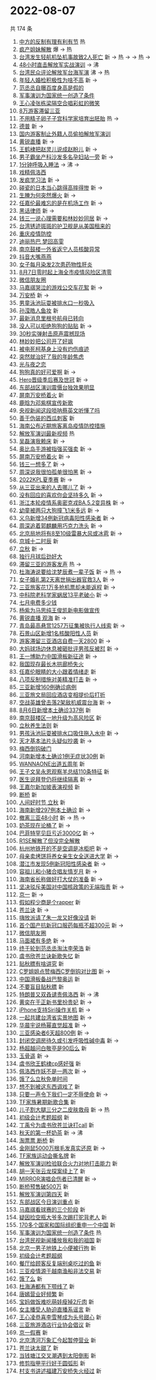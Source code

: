 # 2022-08-07

共 174 条

<!-- BEGIN -->
<!-- 最后更新时间 Sun Aug 07 2022 14:19:27 GMT+0800 (China Standard Time) -->

1. [中方的反制有理有利有节](https://s.weibo.com//weibo?q=%23%E4%B8%AD%E6%96%B9%E7%9A%84%E5%8F%8D%E5%88%B6%E6%9C%89%E7%90%86%E6%9C%89%E5%88%A9%E6%9C%89%E8%8A%82%23&Refer=new_time)
   热
1. [疯产姐妹解散](https://s.weibo.com//weibo?q=%23%E7%96%AF%E4%BA%A7%E5%A7%90%E5%A6%B9%E8%A7%A3%E6%95%A3%23&Refer=top)
   爆 -> 热
1. [台湾发生轻航机坠机事故致2人死亡](https://s.weibo.com//weibo?q=%23%E5%8F%B0%E6%B9%BE%E5%8F%91%E7%94%9F%E8%BD%BB%E8%88%AA%E6%9C%BA%E5%9D%A0%E6%9C%BA%E4%BA%8B%E6%95%85%E8%87%B42%E4%BA%BA%E6%AD%BB%E4%BA%A1%23&Refer=top)
   新 -> 热 -> -> 热 ->
1. [48小时直击解放军实战演训](https://s.weibo.com//weibo?q=%2348%E5%B0%8F%E6%97%B6%E7%9B%B4%E5%87%BB%E8%A7%A3%E6%94%BE%E5%86%9B%E5%AE%9E%E6%88%98%E6%BC%94%E8%AE%AD%23&Refer=top)
   -> 沸
1. [台湾民众评论解放军台海军演](https://s.weibo.com//weibo?q=%23%E5%8F%B0%E6%B9%BE%E6%B0%91%E4%BC%97%E8%AF%84%E8%AE%BA%E8%A7%A3%E6%94%BE%E5%86%9B%E5%8F%B0%E6%B5%B7%E5%86%9B%E6%BC%94%23&Refer=top)
   沸 -> 热
1. [年轻人婚检积极性为啥不高](https://s.weibo.com//weibo?q=%23%E5%B9%B4%E8%BD%BB%E4%BA%BA%E5%A9%9A%E6%A3%80%E7%A7%AF%E6%9E%81%E6%80%A7%E4%B8%BA%E5%95%A5%E4%B8%8D%E9%AB%98%23&Refer=top)
   新 ->
1. [范丞丞自曝百度身高是假的](https://s.weibo.com//weibo?q=%23%E8%8C%83%E4%B8%9E%E4%B8%9E%E8%87%AA%E6%9B%9D%E7%99%BE%E5%BA%A6%E8%BA%AB%E9%AB%98%E6%98%AF%E5%81%87%E7%9A%84%23&Refer=top)
1. [军事演训为国家统一创造了条件](https://s.weibo.com//weibo?q=%23%E5%86%9B%E4%BA%8B%E6%BC%94%E8%AE%AD%E4%B8%BA%E5%9B%BD%E5%AE%B6%E7%BB%9F%E4%B8%80%E5%88%9B%E9%80%A0%E4%BA%86%E6%9D%A1%E4%BB%B6%23&Refer=top)
1. [王心凌张栋梁隔空合唱彩虹的微笑](https://s.weibo.com//weibo?q=%23%E7%8E%8B%E5%BF%83%E5%87%8C%E5%BC%A0%E6%A0%8B%E6%A2%81%E9%9A%94%E7%A9%BA%E5%90%88%E5%94%B1%E5%BD%A9%E8%99%B9%E7%9A%84%E5%BE%AE%E7%AC%91%23&Refer=top)
1. [8万游客滞留三亚](https://s.weibo.com//weibo?q=8%E4%B8%87%E6%B8%B8%E5%AE%A2%E6%BB%9E%E7%95%99%E4%B8%89%E4%BA%9A&Refer=top)
1. [不用精子卵子子宫科学家培育出胚胎](https://s.weibo.com//weibo?q=%23%E4%B8%8D%E7%94%A8%E7%B2%BE%E5%AD%90%E5%8D%B5%E5%AD%90%E5%AD%90%E5%AE%AB%E7%A7%91%E5%AD%A6%E5%AE%B6%E5%9F%B9%E8%82%B2%E5%87%BA%E8%83%9A%E8%83%8E%23&Refer=top)
   热 ->
1. [德普](https://s.weibo.com//weibo?q=%E5%BE%B7%E6%99%AE&Refer=top) 新 ->
1. [国内游客制止外籍人员偷拍解放军演训](https://s.weibo.com//weibo?q=%23%E5%9B%BD%E5%86%85%E6%B8%B8%E5%AE%A2%E5%88%B6%E6%AD%A2%E5%A4%96%E7%B1%8D%E4%BA%BA%E5%91%98%E5%81%B7%E6%8B%8D%E8%A7%A3%E6%94%BE%E5%86%9B%E6%BC%94%E8%AE%AD%23&Refer=top)
1. [黄锐直播](https://s.weibo.com//weibo?q=%E9%BB%84%E9%94%90%E7%9B%B4%E6%92%AD&Refer=top)
   新 ->
1. [王鹤棣把赵灵儿说成赵盼儿](https://s.weibo.com//weibo?q=%23%E7%8E%8B%E9%B9%A4%E6%A3%A3%E6%8A%8A%E8%B5%B5%E7%81%B5%E5%84%BF%E8%AF%B4%E6%88%90%E8%B5%B5%E7%9B%BC%E5%84%BF%23&Refer=top)
   新 ->
1. [男子霸坐产科沙发多名孕妇站一旁](https://s.weibo.com//weibo?q=%23%E7%94%B7%E5%AD%90%E9%9C%B8%E5%9D%90%E4%BA%A7%E7%A7%91%E6%B2%99%E5%8F%91%E5%A4%9A%E5%90%8D%E5%AD%95%E5%A6%87%E7%AB%99%E4%B8%80%E6%97%81%23&Refer=top)
   新 ->
1. [1分钟呼吸入睡法](https://s.weibo.com//weibo?q=%231%E5%88%86%E9%92%9F%E5%91%BC%E5%90%B8%E5%85%A5%E7%9D%A1%E6%B3%95%23&Refer=top)
   -> 沸 ->
1. [戏精佩洛西](https://s.weibo.com//weibo?q=%23%E6%88%8F%E7%B2%BE%E4%BD%A9%E6%B4%9B%E8%A5%BF%23&Refer=top)
1. [发疯学习法](https://s.weibo.com//weibo?q=%23%E5%8F%91%E7%96%AF%E5%AD%A6%E4%B9%A0%E6%B3%95%23&Refer=top)
   新 ->
1. [碰瓷的日本当心跳得高摔得惨](https://s.weibo.com//weibo?q=%23%E7%A2%B0%E7%93%B7%E7%9A%84%E6%97%A5%E6%9C%AC%E5%BD%93%E5%BF%83%E8%B7%B3%E5%BE%97%E9%AB%98%E6%91%94%E5%BE%97%E6%83%A8%23&Refer=top)
   新 ->
1. [生腌为何突然爆火](https://s.weibo.com//weibo?q=%23%E7%94%9F%E8%85%8C%E4%B8%BA%E4%BD%95%E7%AA%81%E7%84%B6%E7%88%86%E7%81%AB%23&Refer=top)
   新 ->
1. [任嘉伦最难忘的是在机场工作](https://s.weibo.com//weibo?q=%23%E4%BB%BB%E5%98%89%E4%BC%A6%E6%9C%80%E9%9A%BE%E5%BF%98%E7%9A%84%E6%98%AF%E5%9C%A8%E6%9C%BA%E5%9C%BA%E5%B7%A5%E4%BD%9C%23&Refer=top)
   新 ->
1. [黑话律师](https://s.weibo.com//weibo?q=%E9%BB%91%E8%AF%9D%E5%BE%8B%E5%B8%88&Refer=top)
   新 ->
1. [钱三一说心理需要和林妙妙同居](https://s.weibo.com//weibo?q=%23%E9%92%B1%E4%B8%89%E4%B8%80%E8%AF%B4%E5%BF%83%E7%90%86%E9%9C%80%E8%A6%81%E5%92%8C%E6%9E%97%E5%A6%99%E5%A6%99%E5%90%8C%E5%B1%85%23&Refer=top)
   新 ->
1. [台湾锈迹斑斑的护卫舰是从美国租来的](https://s.weibo.com//weibo?q=%23%E5%8F%B0%E6%B9%BE%E9%94%88%E8%BF%B9%E6%96%91%E6%96%91%E7%9A%84%E6%8A%A4%E5%8D%AB%E8%88%B0%E6%98%AF%E4%BB%8E%E7%BE%8E%E5%9B%BD%E7%A7%9F%E6%9D%A5%E7%9A%84%23&Refer=top)
1. [重庆疫情防控](https://s.weibo.com//weibo?q=%23%E9%87%8D%E5%BA%86%E7%96%AB%E6%83%85%E9%98%B2%E6%8E%A7%23&Refer=top)
1. [迪丽热巴 梦回高雯](https://s.weibo.com//weibo?q=%E8%BF%AA%E4%B8%BD%E7%83%AD%E5%B7%B4%20%E6%A2%A6%E5%9B%9E%E9%AB%98%E9%9B%AF&Refer=top)
1. [南京鼓楼一外省返宁人员核酸异常](https://s.weibo.com//weibo?q=%23%E5%8D%97%E4%BA%AC%E9%BC%93%E6%A5%BC%E4%B8%80%E5%A4%96%E7%9C%81%E8%BF%94%E5%AE%81%E4%BA%BA%E5%91%98%E6%A0%B8%E9%85%B8%E5%BC%82%E5%B8%B8%23&Refer=top)
1. [抖音大嘴燕燕](https://s.weibo.com//weibo?q=%E6%8A%96%E9%9F%B3%E5%A4%A7%E5%98%B4%E7%87%95%E7%87%95&Refer=top)
1. [女子每月染发2次患药物性肝炎](https://s.weibo.com//weibo?q=%23%E5%A5%B3%E5%AD%90%E6%AF%8F%E6%9C%88%E6%9F%93%E5%8F%912%E6%AC%A1%E6%82%A3%E8%8D%AF%E7%89%A9%E6%80%A7%E8%82%9D%E7%82%8E%23&Refer=top)
1. [8月7日零时起上海全市疫情风险区清零](https://s.weibo.com//weibo?q=%238%E6%9C%887%E6%97%A5%E9%9B%B6%E6%97%B6%E8%B5%B7%E4%B8%8A%E6%B5%B7%E5%85%A8%E5%B8%82%E7%96%AB%E6%83%85%E9%A3%8E%E9%99%A9%E5%8C%BA%E6%B8%85%E9%9B%B6%23&Refer=top)
1. [微信朋友圈](https://s.weibo.com//weibo?q=%E5%BE%AE%E4%BF%A1%E6%9C%8B%E5%8F%8B%E5%9C%88&Refer=top)
1. [马嘉祺哭泣的游戏公交车花絮](https://s.weibo.com//weibo?q=%23%E9%A9%AC%E5%98%89%E7%A5%BA%E5%93%AD%E6%B3%A3%E7%9A%84%E6%B8%B8%E6%88%8F%E5%85%AC%E4%BA%A4%E8%BD%A6%E8%8A%B1%E7%B5%AE%23&Refer=top)
   新 ->
1. [万安桥](https://s.weibo.com//weibo?q=%E4%B8%87%E5%AE%89%E6%A1%A5&Refer=top) 新
   ->
1. [男童泳池玩耍被排水口一秒吸入](https://s.weibo.com//weibo?q=%23%E7%94%B7%E7%AB%A5%E6%B3%B3%E6%B1%A0%E7%8E%A9%E8%80%8D%E8%A2%AB%E6%8E%92%E6%B0%B4%E5%8F%A3%E4%B8%80%E7%A7%92%E5%90%B8%E5%85%A5%23&Refer=top)
1. [孙滢皓人鱼妆](https://s.weibo.com//weibo?q=%23%E5%AD%99%E6%BB%A2%E7%9A%93%E4%BA%BA%E9%B1%BC%E5%A6%86%23&Refer=top)
   新
1. [最新消息里根号航母已转向](https://s.weibo.com//weibo?q=%23%E6%9C%80%E6%96%B0%E6%B6%88%E6%81%AF%E9%87%8C%E6%A0%B9%E5%8F%B7%E8%88%AA%E6%AF%8D%E5%B7%B2%E8%BD%AC%E5%90%91%23&Refer=top)
1. [没人可以拒绝狗狗的贴贴](https://s.weibo.com//weibo?q=%23%E6%B2%A1%E4%BA%BA%E5%8F%AF%E4%BB%A5%E6%8B%92%E7%BB%9D%E7%8B%97%E7%8B%97%E7%9A%84%E8%B4%B4%E8%B4%B4%23&Refer=top)
   新 ->
1. [30秒实弹射击原声震撼现场](https://s.weibo.com//weibo?q=%2330%E7%A7%92%E5%AE%9E%E5%BC%B9%E5%B0%84%E5%87%BB%E5%8E%9F%E5%A3%B0%E9%9C%87%E6%92%BC%E7%8E%B0%E5%9C%BA%23&Refer=top)
1. [林妙妙把公司开了好飒](https://s.weibo.com//weibo?q=%23%E6%9E%97%E5%A6%99%E5%A6%99%E6%8A%8A%E5%85%AC%E5%8F%B8%E5%BC%80%E4%BA%86%E5%A5%BD%E9%A3%92%23&Refer=top)
1. [被电死柯基身上没有灼伤痕迹](https://s.weibo.com//weibo?q=%23%E8%A2%AB%E7%94%B5%E6%AD%BB%E6%9F%AF%E5%9F%BA%E8%BA%AB%E4%B8%8A%E6%B2%A1%E6%9C%89%E7%81%BC%E4%BC%A4%E7%97%95%E8%BF%B9%23&Refer=top)
1. [突然就治好了我的年龄焦虑](https://s.weibo.com//weibo?q=%23%E7%AA%81%E7%84%B6%E5%B0%B1%E6%B2%BB%E5%A5%BD%E4%BA%86%E6%88%91%E7%9A%84%E5%B9%B4%E9%BE%84%E7%84%A6%E8%99%91%23&Refer=top)
1. [光与夜之恋](https://s.weibo.com//weibo?q=%E5%85%89%E4%B8%8E%E5%A4%9C%E4%B9%8B%E6%81%8B&Refer=top)
1. [狗狗真的好可爱啊](https://s.weibo.com//weibo?q=%23%E7%8B%97%E7%8B%97%E7%9C%9F%E7%9A%84%E5%A5%BD%E5%8F%AF%E7%88%B1%E5%95%8A%23&Refer=top)
   新 ->
1. [Hero晋级季后赛及世冠](https://s.weibo.com//weibo?q=%23Hero%E6%99%8B%E7%BA%A7%E5%AD%A3%E5%90%8E%E8%B5%9B%E5%8F%8A%E4%B8%96%E5%86%A0%23&Refer=top)
   新 ->
1. [东部战区演训震慑台独效果明显](https://s.weibo.com//weibo?q=%23%E4%B8%9C%E9%83%A8%E6%88%98%E5%8C%BA%E6%BC%94%E8%AE%AD%E9%9C%87%E6%85%91%E5%8F%B0%E7%8B%AC%E6%95%88%E6%9E%9C%E6%98%8E%E6%98%BE%23&Refer=top)
1. [屏南万安桥着火](https://s.weibo.com//weibo?q=%E5%B1%8F%E5%8D%97%E4%B8%87%E5%AE%89%E6%A1%A5%E7%9D%80%E7%81%AB&Refer=top)
   新
1. [鹿晗为邓紫棋宣传新歌](https://s.weibo.com//weibo?q=%23%E9%B9%BF%E6%99%97%E4%B8%BA%E9%82%93%E7%B4%AB%E6%A3%8B%E5%AE%A3%E4%BC%A0%E6%96%B0%E6%AD%8C%23&Refer=top)
1. [央视新闻这段唢呐蔡英文听懂了吗](https://s.weibo.com//weibo?q=%23%E5%A4%AE%E8%A7%86%E6%96%B0%E9%97%BB%E8%BF%99%E6%AE%B5%E5%94%A2%E5%91%90%E8%94%A1%E8%8B%B1%E6%96%87%E5%90%AC%E6%87%82%E4%BA%86%E5%90%97%23&Refer=top)
1. [善于伪装的西瓜刺客](https://s.weibo.com//weibo?q=%23%E5%96%84%E4%BA%8E%E4%BC%AA%E8%A3%85%E7%9A%84%E8%A5%BF%E7%93%9C%E5%88%BA%E5%AE%A2%23&Refer=top)
   新
1. [海南公布近期旅客离岛疫情防控措施](https://s.weibo.com//weibo?q=%23%E6%B5%B7%E5%8D%97%E5%85%AC%E5%B8%83%E8%BF%91%E6%9C%9F%E6%97%85%E5%AE%A2%E7%A6%BB%E5%B2%9B%E7%96%AB%E6%83%85%E9%98%B2%E6%8E%A7%E6%8E%AA%E6%96%BD%23&Refer=top)
1. [解放军演训最新视频](https://s.weibo.com//weibo?q=%23%E8%A7%A3%E6%94%BE%E5%86%9B%E6%BC%94%E8%AE%AD%E6%9C%80%E6%96%B0%E8%A7%86%E9%A2%91%23&Refer=new_time)
   热
1. [吴磊演我赖床](https://s.weibo.com//weibo?q=%23%E5%90%B4%E7%A3%8A%E6%BC%94%E6%88%91%E8%B5%96%E5%BA%8A%23&Refer=top)
   新 ->
1. [奥比岛手游被指强买强卖](https://s.weibo.com//weibo?q=%23%E5%A5%A5%E6%AF%94%E5%B2%9B%E6%89%8B%E6%B8%B8%E8%A2%AB%E6%8C%87%E5%BC%BA%E4%B9%B0%E5%BC%BA%E5%8D%96%23&Refer=top)
   新 ->
1. [屏南万安桥着火](https://s.weibo.com//weibo?q=%23%E5%B1%8F%E5%8D%97%E4%B8%87%E5%AE%89%E6%A1%A5%E7%9D%80%E7%81%AB%23&Refer=top)
   新 ->
1. [钱三一想多了](https://s.weibo.com//weibo?q=%23%E9%92%B1%E4%B8%89%E4%B8%80%E6%83%B3%E5%A4%9A%E4%BA%86%23&Refer=top)
   新 ->
1. [周深说我很怕孤单很怕黑](https://s.weibo.com//weibo?q=%23%E5%91%A8%E6%B7%B1%E8%AF%B4%E6%88%91%E5%BE%88%E6%80%95%E5%AD%A4%E5%8D%95%E5%BE%88%E6%80%95%E9%BB%91%23&Refer=top)
   新 ->
1. [2022KPL夏季赛](https://s.weibo.com//weibo?q=2022KPL%E5%A4%8F%E5%AD%A3%E8%B5%9B&Refer=top)
   新 ->
1. [从三亚出来的人去哪儿了](https://s.weibo.com//weibo?q=%23%E4%BB%8E%E4%B8%89%E4%BA%9A%E5%87%BA%E6%9D%A5%E7%9A%84%E4%BA%BA%E5%8E%BB%E5%93%AA%E5%84%BF%E4%BA%86%23&Refer=top)
   新 ->
1. [没有回应的喜欢你会坚持多久](https://s.weibo.com//weibo?q=%23%E6%B2%A1%E6%9C%89%E5%9B%9E%E5%BA%94%E7%9A%84%E5%96%9C%E6%AC%A2%E4%BD%A0%E4%BC%9A%E5%9D%9A%E6%8C%81%E5%A4%9A%E4%B9%85%23&Refer=top)
   新 ->
1. [浙江本轮疫情系奥密克戎BA.5.2变异株](https://s.weibo.com//weibo?q=%23%E6%B5%99%E6%B1%9F%E6%9C%AC%E8%BD%AE%E7%96%AB%E6%83%85%E7%B3%BB%E5%A5%A5%E5%AF%86%E5%85%8B%E6%88%8EBA.5.2%E5%8F%98%E5%BC%82%E6%A0%AA%23&Refer=top)
   新 ->
1. [幼童被两只大狗撞飞1米多远](https://s.weibo.com//weibo?q=%23%E5%B9%BC%E7%AB%A5%E8%A2%AB%E4%B8%A4%E5%8F%AA%E5%A4%A7%E7%8B%97%E6%92%9E%E9%A3%9E1%E7%B1%B3%E5%A4%9A%E8%BF%9C%23&Refer=top)
   新 ->
1. [义乌新增34例新冠病毒阳性感染者](https://s.weibo.com//weibo?q=%23%E4%B9%89%E4%B9%8C%E6%96%B0%E5%A2%9E34%E4%BE%8B%E6%96%B0%E5%86%A0%E7%97%85%E6%AF%92%E9%98%B3%E6%80%A7%E6%84%9F%E6%9F%93%E8%80%85%23&Refer=top)
   新 ->
1. [周深追着郭麒麟用巧克力洗头](https://s.weibo.com//weibo?q=%23%E5%91%A8%E6%B7%B1%E8%BF%BD%E7%9D%80%E9%83%AD%E9%BA%92%E9%BA%9F%E7%94%A8%E5%B7%A7%E5%85%8B%E5%8A%9B%E6%B4%97%E5%A4%B4%23&Refer=top)
   新 ->
1. [北京局地将有8至10级雷暴大风或冰雹](https://s.weibo.com//weibo?q=%23%E5%8C%97%E4%BA%AC%E5%B1%80%E5%9C%B0%E5%B0%86%E6%9C%898%E8%87%B310%E7%BA%A7%E9%9B%B7%E6%9A%B4%E5%A4%A7%E9%A3%8E%E6%88%96%E5%86%B0%E9%9B%B9%23&Refer=top)
   新 ->
1. [京城十二时辰](https://s.weibo.com//weibo?q=%E4%BA%AC%E5%9F%8E%E5%8D%81%E4%BA%8C%E6%97%B6%E8%BE%B0&Refer=top)
   新
1. [立秋](https://s.weibo.com//weibo?q=%E7%AB%8B%E7%A7%8B&Refer=top) 新 ->
1. [独行月球后劲好大](https://s.weibo.com//weibo?q=%23%E7%8B%AC%E8%A1%8C%E6%9C%88%E7%90%83%E5%90%8E%E5%8A%B2%E5%A5%BD%E5%A4%A7%23&Refer=top)
1. [滞留三亚的游客发声](https://s.weibo.com//weibo?q=%23%E6%BB%9E%E7%95%99%E4%B8%89%E4%BA%9A%E7%9A%84%E6%B8%B8%E5%AE%A2%E5%8F%91%E5%A3%B0%23&Refer=top)
   热 ->
1. [杜海涛说要给沈梦辰煮一辈子饭](https://s.weibo.com//weibo?q=%23%E6%9D%9C%E6%B5%B7%E6%B6%9B%E8%AF%B4%E8%A6%81%E7%BB%99%E6%B2%88%E6%A2%A6%E8%BE%B0%E7%85%AE%E4%B8%80%E8%BE%88%E5%AD%90%E9%A5%AD%23&Refer=top)
   新 -> 热 ->
1. [女子婚礼第2天离世捐出器官救3人](https://s.weibo.com//weibo?q=%23%E5%A5%B3%E5%AD%90%E5%A9%9A%E7%A4%BC%E7%AC%AC2%E5%A4%A9%E7%A6%BB%E4%B8%96%E6%8D%90%E5%87%BA%E5%99%A8%E5%AE%98%E6%95%913%E4%BA%BA%23&Refer=top)
   新 ->
1. [三亚旅客花1万多抢机票却未能返程](https://s.weibo.com//weibo?q=%23%E4%B8%89%E4%BA%9A%E6%97%85%E5%AE%A2%E8%8A%B11%E4%B8%87%E5%A4%9A%E6%8A%A2%E6%9C%BA%E7%A5%A8%E5%8D%B4%E6%9C%AA%E8%83%BD%E8%BF%94%E7%A8%8B%23&Refer=top)
   新 ->
1. [中科院老科学家蜗居13平老破小](https://s.weibo.com//weibo?q=%23%E4%B8%AD%E7%A7%91%E9%99%A2%E8%80%81%E7%A7%91%E5%AD%A6%E5%AE%B6%E8%9C%97%E5%B1%8513%E5%B9%B3%E8%80%81%E7%A0%B4%E5%B0%8F%23&Refer=top)
   新 ->
1. [七月电费多少钱](https://s.weibo.com//weibo?q=%23%E4%B8%83%E6%9C%88%E7%94%B5%E8%B4%B9%E5%A4%9A%E5%B0%91%E9%92%B1%23&Refer=top)
1. [杨紫为马思纯王俊凯新电影做宣传](https://s.weibo.com//weibo?q=%23%E6%9D%A8%E7%B4%AB%E4%B8%BA%E9%A9%AC%E6%80%9D%E7%BA%AF%E7%8E%8B%E4%BF%8A%E5%87%AF%E6%96%B0%E7%94%B5%E5%BD%B1%E5%81%9A%E5%AE%A3%E4%BC%A0%23&Refer=top)
1. [黄锐直播 观海](https://s.weibo.com//weibo?q=%E9%BB%84%E9%94%90%E7%9B%B4%E6%92%AD%20%E8%A7%82%E6%B5%B7&Refer=top)
   新 ->
1. [青岛最高悬赏1257万征集被执行人线索](https://s.weibo.com//weibo?q=%23%E9%9D%92%E5%B2%9B%E6%9C%80%E9%AB%98%E6%82%AC%E8%B5%8F1257%E4%B8%87%E5%BE%81%E9%9B%86%E8%A2%AB%E6%89%A7%E8%A1%8C%E4%BA%BA%E7%BA%BF%E7%B4%A2%23&Refer=top)
   新 ->
1. [石景山区新增1名核酸阳性人员](https://s.weibo.com//weibo?q=%23%E7%9F%B3%E6%99%AF%E5%B1%B1%E5%8C%BA%E6%96%B0%E5%A2%9E1%E5%90%8D%E6%A0%B8%E9%85%B8%E9%98%B3%E6%80%A7%E4%BA%BA%E5%91%98%23&Refer=top)
   新
1. [游客滞留三亚酒店自费一天2800](https://s.weibo.com//weibo?q=%23%E6%B8%B8%E5%AE%A2%E6%BB%9E%E7%95%99%E4%B8%89%E4%BA%9A%E9%85%92%E5%BA%97%E8%87%AA%E8%B4%B9%E4%B8%80%E5%A4%A92800%23&Refer=top)
   新 ->
1. [大妈球场边休息被砸批评男孩反被怼](https://s.weibo.com//weibo?q=%23%E5%A4%A7%E5%A6%88%E7%90%83%E5%9C%BA%E8%BE%B9%E4%BC%91%E6%81%AF%E8%A2%AB%E7%A0%B8%E6%89%B9%E8%AF%84%E7%94%B7%E5%AD%A9%E5%8F%8D%E8%A2%AB%E6%80%BC%23&Refer=top)
   新 ->
1. [王一博助力中国滑板新征途](https://s.weibo.com//weibo?q=%23%E7%8E%8B%E4%B8%80%E5%8D%9A%E5%8A%A9%E5%8A%9B%E4%B8%AD%E5%9B%BD%E6%BB%91%E6%9D%BF%E6%96%B0%E5%BE%81%E9%80%94%23&Refer=top)
   新 ->
1. [我国现存最长木拱廊桥失火](https://s.weibo.com//weibo?q=%23%E6%88%91%E5%9B%BD%E7%8E%B0%E5%AD%98%E6%9C%80%E9%95%BF%E6%9C%A8%E6%8B%B1%E5%BB%8A%E6%A1%A5%E5%A4%B1%E7%81%AB%23&Refer=top)
1. [任嘉伦眼睛的大小跟着情绪走](https://s.weibo.com//weibo?q=%23%E4%BB%BB%E5%98%89%E4%BC%A6%E7%9C%BC%E7%9D%9B%E7%9A%84%E5%A4%A7%E5%B0%8F%E8%B7%9F%E7%9D%80%E6%83%85%E7%BB%AA%E8%B5%B0%23&Refer=top)
   新
1. [八项反制措施对美精准打击](https://s.weibo.com//weibo?q=%23%E5%85%AB%E9%A1%B9%E5%8F%8D%E5%88%B6%E6%8E%AA%E6%96%BD%E5%AF%B9%E7%BE%8E%E7%B2%BE%E5%87%86%E6%89%93%E5%87%BB%23&Refer=top)
   新 ->
1. [三亚新增160例确诊病例](https://s.weibo.com//weibo?q=%23%E4%B8%89%E4%BA%9A%E6%96%B0%E5%A2%9E160%E4%BE%8B%E7%A1%AE%E8%AF%8A%E7%97%85%E4%BE%8B%23&Refer=top)
1. [三亚旅文局回应酒店变相提价后打折](https://s.weibo.com//weibo?q=%23%E4%B8%89%E4%BA%9A%E6%97%85%E6%96%87%E5%B1%80%E5%9B%9E%E5%BA%94%E9%85%92%E5%BA%97%E5%8F%98%E7%9B%B8%E6%8F%90%E4%BB%B7%E5%90%8E%E6%89%93%E6%8A%98%23&Refer=top)
1. [空战英雄曾击落2架敌机威震台海](https://s.weibo.com//weibo?q=%23%E7%A9%BA%E6%88%98%E8%8B%B1%E9%9B%84%E6%9B%BE%E5%87%BB%E8%90%BD2%E6%9E%B6%E6%95%8C%E6%9C%BA%E5%A8%81%E9%9C%87%E5%8F%B0%E6%B5%B7%23&Refer=top)
   新 ->
1. [8月6日新增本土确诊337例](https://s.weibo.com//weibo?q=%238%E6%9C%886%E6%97%A5%E6%96%B0%E5%A2%9E%E6%9C%AC%E5%9C%9F%E7%A1%AE%E8%AF%8A337%E4%BE%8B%23&Refer=top)
   新
1. [南京鼓楼区一地升级为高风险区](https://s.weibo.com//weibo?q=%23%E5%8D%97%E4%BA%AC%E9%BC%93%E6%A5%BC%E5%8C%BA%E4%B8%80%E5%9C%B0%E5%8D%87%E7%BA%A7%E4%B8%BA%E9%AB%98%E9%A3%8E%E9%99%A9%E5%8C%BA%23&Refer=top)
   新
1. [立秋养生法则](https://s.weibo.com//weibo?q=%23%E7%AB%8B%E7%A7%8B%E5%85%BB%E7%94%9F%E6%B3%95%E5%88%99%23&Refer=top)
   新
1. [男孩泳池玩耍被排水口吸住拖入水中](https://s.weibo.com//weibo?q=%23%E7%94%B7%E5%AD%A9%E6%B3%B3%E6%B1%A0%E7%8E%A9%E8%80%8D%E8%A2%AB%E6%8E%92%E6%B0%B4%E5%8F%A3%E5%90%B8%E4%BD%8F%E6%8B%96%E5%85%A5%E6%B0%B4%E4%B8%AD%23&Refer=top)
   新 ->
1. [天才基本法片头疑似抄袭](https://s.weibo.com//weibo?q=%23%E5%A4%A9%E6%89%8D%E5%9F%BA%E6%9C%AC%E6%B3%95%E7%89%87%E5%A4%B4%E7%96%91%E4%BC%BC%E6%8A%84%E8%A2%AD%23&Refer=top)
   新 ->
1. [梅西倒钩破门](https://s.weibo.com//weibo?q=%23%E6%A2%85%E8%A5%BF%E5%80%92%E9%92%A9%E7%A0%B4%E9%97%A8%23&Refer=top)
1. [河南新增本土确诊1例无症状30例](https://s.weibo.com//weibo?q=%23%E6%B2%B3%E5%8D%97%E6%96%B0%E5%A2%9E%E6%9C%AC%E5%9C%9F%E7%A1%AE%E8%AF%8A1%E4%BE%8B%E6%97%A0%E7%97%87%E7%8A%B630%E4%BE%8B%23&Refer=top)
   新
1. [WANNAONE出道五周年](https://s.weibo.com//weibo?q=%23WANNAONE%E5%87%BA%E9%81%93%E4%BA%94%E5%91%A8%E5%B9%B4%23&Refer=top)
   新
1. [王子文吴永恩观察羊总结110条特征](https://s.weibo.com//weibo?q=%23%E7%8E%8B%E5%AD%90%E6%96%87%E5%90%B4%E6%B0%B8%E6%81%A9%E8%A7%82%E5%AF%9F%E7%BE%8A%E6%80%BB%E7%BB%93110%E6%9D%A1%E7%89%B9%E5%BE%81%23&Refer=top)
   新
1. [医生说拜登仍将继续隔离](https://s.weibo.com//weibo?q=%23%E5%8C%BB%E7%94%9F%E8%AF%B4%E6%8B%9C%E7%99%BB%E4%BB%8D%E5%B0%86%E7%BB%A7%E7%BB%AD%E9%9A%94%E7%A6%BB%23&Refer=top)
   新 ->
1. [王嘉尔新加坡表演视频](https://s.weibo.com//weibo?q=%23%E7%8E%8B%E5%98%89%E5%B0%94%E6%96%B0%E5%8A%A0%E5%9D%A1%E8%A1%A8%E6%BC%94%E8%A7%86%E9%A2%91%23&Refer=top)
   新
1. [断桥](https://s.weibo.com//weibo?q=%E6%96%AD%E6%A1%A5&Refer=top) 新
1. [人间好时节 立秋](https://s.weibo.com//weibo?q=%E4%BA%BA%E9%97%B4%E5%A5%BD%E6%97%B6%E8%8A%82%20%E7%AB%8B%E7%A7%8B&Refer=top)
   新
1. [海南新增297例本土确诊](https://s.weibo.com//weibo?q=%23%E6%B5%B7%E5%8D%97%E6%96%B0%E5%A2%9E297%E4%BE%8B%E6%9C%AC%E5%9C%9F%E7%A1%AE%E8%AF%8A%23&Refer=top)
   新 ->
1. [撤离三亚48小时](https://s.weibo.com//weibo?q=%23%E6%92%A4%E7%A6%BB%E4%B8%89%E4%BA%9A48%E5%B0%8F%E6%97%B6%23&Refer=top)
   新 -> 热 ->
1. [奶茶现在论桶了](https://s.weibo.com//weibo?q=%23%E5%A5%B6%E8%8C%B6%E7%8E%B0%E5%9C%A8%E8%AE%BA%E6%A1%B6%E4%BA%86%23&Refer=top)
   新 ->
1. [巴菲特罕见巨亏近3000亿](https://s.weibo.com//weibo?q=%23%E5%B7%B4%E8%8F%B2%E7%89%B9%E7%BD%95%E8%A7%81%E5%B7%A8%E4%BA%8F%E8%BF%913000%E4%BA%BF%23&Refer=top)
   新 ->
1. [R1SE解散了但没完全解散](https://s.weibo.com//weibo?q=%23R1SE%E8%A7%A3%E6%95%A3%E4%BA%86%E4%BD%86%E6%B2%A1%E5%AE%8C%E5%85%A8%E8%A7%A3%E6%95%A3%23&Refer=top)
1. [杭州地铁开的不是空调是冰柜吧](https://s.weibo.com//weibo?q=%23%E6%9D%AD%E5%B7%9E%E5%9C%B0%E9%93%81%E5%BC%80%E7%9A%84%E4%B8%8D%E6%98%AF%E7%A9%BA%E8%B0%83%E6%98%AF%E5%86%B0%E6%9F%9C%E5%90%A7%23&Refer=top)
   新 ->
1. [母亲卖烤饼将养女亲生女全送进大学](https://s.weibo.com//weibo?q=%23%E6%AF%8D%E4%BA%B2%E5%8D%96%E7%83%A4%E9%A5%BC%E5%B0%86%E5%85%BB%E5%A5%B3%E4%BA%B2%E7%94%9F%E5%A5%B3%E5%85%A8%E9%80%81%E8%BF%9B%E5%A4%A7%E5%AD%A6%23&Refer=top)
   新 ->
1. [潜江市发现5例新冠阳性感染者](https://s.weibo.com//weibo?q=%23%E6%BD%9C%E6%B1%9F%E5%B8%82%E5%8F%91%E7%8E%B05%E4%BE%8B%E6%96%B0%E5%86%A0%E9%98%B3%E6%80%A7%E6%84%9F%E6%9F%93%E8%80%85%23&Refer=top)
   新 ->
1. [容祖儿和小猪合唱友情岁月](https://s.weibo.com//weibo?q=%23%E5%AE%B9%E7%A5%96%E5%84%BF%E5%92%8C%E5%B0%8F%E7%8C%AA%E5%90%88%E5%94%B1%E5%8F%8B%E6%83%85%E5%B2%81%E6%9C%88%23&Refer=top)
   新 ->
1. [海南省长称做好打大仗的准备](https://s.weibo.com//weibo?q=%23%E6%B5%B7%E5%8D%97%E7%9C%81%E9%95%BF%E7%A7%B0%E5%81%9A%E5%A5%BD%E6%89%93%E5%A4%A7%E4%BB%97%E7%9A%84%E5%87%86%E5%A4%87%23&Refer=top)
   新 ->
1. [坚决驳斥美国对中国核政策的无端指责](https://s.weibo.com//weibo?q=%23%E5%9D%9A%E5%86%B3%E9%A9%B3%E6%96%A5%E7%BE%8E%E5%9B%BD%E5%AF%B9%E4%B8%AD%E5%9B%BD%E6%A0%B8%E6%94%BF%E7%AD%96%E7%9A%84%E6%97%A0%E7%AB%AF%E6%8C%87%E8%B4%A3%23&Refer=top)
   新 ->
1. [京一](https://s.weibo.com//weibo?q=%E4%BA%AC%E4%B8%80&Refer=top) 新 ->
1. [假如程少商是个rapper](https://s.weibo.com//weibo?q=%23%E5%81%87%E5%A6%82%E7%A8%8B%E5%B0%91%E5%95%86%E6%98%AF%E4%B8%AArapper%23&Refer=top)
   新
1. [苍兰诀](https://s.weibo.com//weibo?q=%E8%8B%8D%E5%85%B0%E8%AF%80&Refer=top) 新
   ->
1. [嗨放派请了朱一龙又好像没请](https://s.weibo.com//weibo?q=%23%E5%97%A8%E6%94%BE%E6%B4%BE%E8%AF%B7%E4%BA%86%E6%9C%B1%E4%B8%80%E9%BE%99%E5%8F%88%E5%A5%BD%E5%83%8F%E6%B2%A1%E8%AF%B7%23&Refer=top)
   新
1. [首个国产抗新冠口服药每瓶不超300元](https://s.weibo.com//weibo?q=%23%E9%A6%96%E4%B8%AA%E5%9B%BD%E4%BA%A7%E6%8A%97%E6%96%B0%E5%86%A0%E5%8F%A3%E6%9C%8D%E8%8D%AF%E6%AF%8F%E7%93%B6%E4%B8%8D%E8%B6%85300%E5%85%83%23&Refer=top)
   新 ->
1. [微信朋友圈](https://s.weibo.com//weibo?q=%23%E5%BE%AE%E4%BF%A1%E6%9C%8B%E5%8F%8B%E5%9C%88%23&Refer=top)
1. [马面裙有多绝](https://s.weibo.com//weibo?q=%23%E9%A9%AC%E9%9D%A2%E8%A3%99%E6%9C%89%E5%A4%9A%E7%BB%9D%23&Refer=top)
   新 ->
1. [终于轮到范丞丞淘汰李荣浩](https://s.weibo.com//weibo?q=%23%E7%BB%88%E4%BA%8E%E8%BD%AE%E5%88%B0%E8%8C%83%E4%B8%9E%E4%B8%9E%E6%B7%98%E6%B1%B0%E6%9D%8E%E8%8D%A3%E6%B5%A9%23&Refer=top)
   新
1. [虞书欣苍兰诀新歌失忆](https://s.weibo.com//weibo?q=%23%E8%99%9E%E4%B9%A6%E6%AC%A3%E8%8B%8D%E5%85%B0%E8%AF%80%E6%96%B0%E6%AD%8C%E5%A4%B1%E5%BF%86%23&Refer=top)
   新
1. [贴秋膘有啥讲究](https://s.weibo.com//weibo?q=%23%E8%B4%B4%E7%A7%8B%E8%86%98%E6%9C%89%E5%95%A5%E8%AE%B2%E7%A9%B6%23&Refer=top)
   新
1. [C罗姐姐点赞梅西C罗倒钩对比图](https://s.weibo.com//weibo?q=%23C%E7%BD%97%E5%A7%90%E5%A7%90%E7%82%B9%E8%B5%9E%E6%A2%85%E8%A5%BFC%E7%BD%97%E5%80%92%E9%92%A9%E5%AF%B9%E6%AF%94%E5%9B%BE%23&Refer=top)
   新 ->
1. [中国滑板备战巴黎奥运](https://s.weibo.com//weibo?q=%23%E4%B8%AD%E5%9B%BD%E6%BB%91%E6%9D%BF%E5%A4%87%E6%88%98%E5%B7%B4%E9%BB%8E%E5%A5%A5%E8%BF%90%23&Refer=top)
   新
1. [不要盲目贴秋膘](https://s.weibo.com//weibo?q=%23%E4%B8%8D%E8%A6%81%E7%9B%B2%E7%9B%AE%E8%B4%B4%E7%A7%8B%E8%86%98%23&Refer=top)
   新
1. [特朗普又双叒谴责佩洛西](https://s.weibo.com//weibo?q=%23%E7%89%B9%E6%9C%97%E6%99%AE%E5%8F%88%E5%8F%8C%E5%8F%92%E8%B0%B4%E8%B4%A3%E4%BD%A9%E6%B4%9B%E8%A5%BF%23&Refer=top)
   新 -> 沸
1. [黄奕在于正新书里扮贵妃](https://s.weibo.com//weibo?q=%23%E9%BB%84%E5%A5%95%E5%9C%A8%E4%BA%8E%E6%AD%A3%E6%96%B0%E4%B9%A6%E9%87%8C%E6%89%AE%E8%B4%B5%E5%A6%83%23&Refer=top)
   新 ->
1. [iPhone支持Siri操作关机](https://s.weibo.com//weibo?q=%23iPhone%E6%94%AF%E6%8C%81Siri%E6%93%8D%E4%BD%9C%E5%85%B3%E6%9C%BA%23&Refer=top)
   新 ->
1. [一起共建台湾省实景地图](https://s.weibo.com//weibo?q=%23%E4%B8%80%E8%B5%B7%E5%85%B1%E5%BB%BA%E5%8F%B0%E6%B9%BE%E7%9C%81%E5%AE%9E%E6%99%AF%E5%9C%B0%E5%9B%BE%23&Refer=top)
   新 ->
1. [华晨宇说杨幂直觉超准](https://s.weibo.com//weibo?q=%23%E5%8D%8E%E6%99%A8%E5%AE%87%E8%AF%B4%E6%9D%A8%E5%B9%82%E7%9B%B4%E8%A7%89%E8%B6%85%E5%87%86%23&Refer=top)
   新 ->
1. [三亚感染者6天超800例](https://s.weibo.com//weibo?q=%23%E4%B8%89%E4%BA%9A%E6%84%9F%E6%9F%93%E8%80%856%E5%A4%A9%E8%B6%85800%E4%BE%8B%23&Refer=top)
   新 ->
1. [封闭空调房待久或引发呼吸性碱中毒](https://s.weibo.com//weibo?q=%23%E5%B0%81%E9%97%AD%E7%A9%BA%E8%B0%83%E6%88%BF%E5%BE%85%E4%B9%85%E6%88%96%E5%BC%95%E5%8F%91%E5%91%BC%E5%90%B8%E6%80%A7%E7%A2%B1%E4%B8%AD%E6%AF%92%23&Refer=top)
   新 ->
1. [杨超越问白敬亭是90后么](https://s.weibo.com//weibo?q=%23%E6%9D%A8%E8%B6%85%E8%B6%8A%E9%97%AE%E7%99%BD%E6%95%AC%E4%BA%AD%E6%98%AF90%E5%90%8E%E4%B9%88%23&Refer=top)
   新
1. [玉骨遥](https://s.weibo.com//weibo?q=%23%E7%8E%89%E9%AA%A8%E9%81%A5%23&Refer=top)
   新 ->
1. [虞书欣王鹤棣cp感好强](https://s.weibo.com//weibo?q=%23%E8%99%9E%E4%B9%A6%E6%AC%A3%E7%8E%8B%E9%B9%A4%E6%A3%A3cp%E6%84%9F%E5%A5%BD%E5%BC%BA%23&Refer=top)
   新
1. [佩洛西作妖不是一两次](https://s.weibo.com//weibo?q=%23%E4%BD%A9%E6%B4%9B%E8%A5%BF%E4%BD%9C%E5%A6%96%E4%B8%8D%E6%98%AF%E4%B8%80%E4%B8%A4%E6%AC%A1%23&Refer=top)
   新 ->
1. [饿了么立秋免单时间](https://s.weibo.com//weibo?q=%23%E9%A5%BF%E4%BA%86%E4%B9%88%E7%AB%8B%E7%A7%8B%E5%85%8D%E5%8D%95%E6%97%B6%E9%97%B4%23&Refer=top)
1. [想不到被这东西调戏了](https://s.weibo.com//weibo?q=%23%E6%83%B3%E4%B8%8D%E5%88%B0%E8%A2%AB%E8%BF%99%E4%B8%9C%E8%A5%BF%E8%B0%83%E6%88%8F%E4%BA%86%23&Refer=top)
   新
1. [只要一声令下我们一定不辱使命](https://s.weibo.com//weibo?q=%23%E5%8F%AA%E8%A6%81%E4%B8%80%E5%A3%B0%E4%BB%A4%E4%B8%8B%E6%88%91%E4%BB%AC%E4%B8%80%E5%AE%9A%E4%B8%8D%E8%BE%B1%E4%BD%BF%E5%91%BD%23&Refer=top)
   新 ->
1. [TF家族暑期新歌合集](https://s.weibo.com//weibo?q=%23TF%E5%AE%B6%E6%97%8F%E6%9A%91%E6%9C%9F%E6%96%B0%E6%AD%8C%E5%90%88%E9%9B%86%23&Refer=top)
   新
1. [儿子割大腿三分之二皮肤救母](https://s.weibo.com//weibo?q=%23%E5%84%BF%E5%AD%90%E5%89%B2%E5%A4%A7%E8%85%BF%E4%B8%89%E5%88%86%E4%B9%8B%E4%BA%8C%E7%9A%AE%E8%82%A4%E6%95%91%E6%AF%8D%23&Refer=top)
   新 -> 热
1. [初级会计考题超纲](https://s.weibo.com//weibo?q=%E5%88%9D%E7%BA%A7%E4%BC%9A%E8%AE%A1%E8%80%83%E9%A2%98%E8%B6%85%E7%BA%B2&Refer=top)
   新
1. [丁禹兮为虞书欣苍兰诀打call](https://s.weibo.com//weibo?q=%23%E4%B8%81%E7%A6%B9%E5%85%AE%E4%B8%BA%E8%99%9E%E4%B9%A6%E6%AC%A3%E8%8B%8D%E5%85%B0%E8%AF%80%E6%89%93call%23&Refer=top)
   新
1. [秋天的第一杯奶茶](https://s.weibo.com//weibo?q=%23%E7%A7%8B%E5%A4%A9%E7%9A%84%E7%AC%AC%E4%B8%80%E6%9D%AF%E5%A5%B6%E8%8C%B6%23&Refer=top)
   新 -> 沸
1. [淘票票 断桥](https://s.weibo.com//weibo?q=%E6%B7%98%E7%A5%A8%E7%A5%A8%20%E6%96%AD%E6%A1%A5&Refer=top)
   新
1. [金刚鼠5000万根毛发真实还原](https://s.weibo.com//weibo?q=%23%E9%87%91%E5%88%9A%E9%BC%A05000%E4%B8%87%E6%A0%B9%E6%AF%9B%E5%8F%91%E7%9C%9F%E5%AE%9E%E8%BF%98%E5%8E%9F%23&Refer=top)
   新 ->
1. [TF家族运动会撕名牌](https://s.weibo.com//weibo?q=%23TF%E5%AE%B6%E6%97%8F%E8%BF%90%E5%8A%A8%E4%BC%9A%E6%92%95%E5%90%8D%E7%89%8C%23&Refer=top)
   新
1. [解放军演训检验联合火力对地打击能力](https://s.weibo.com//weibo?q=%23%E8%A7%A3%E6%94%BE%E5%86%9B%E6%BC%94%E8%AE%AD%E6%A3%80%E9%AA%8C%E8%81%94%E5%90%88%E7%81%AB%E5%8A%9B%E5%AF%B9%E5%9C%B0%E6%89%93%E5%87%BB%E8%83%BD%E5%8A%9B%23&Refer=top)
   新
1. [胡一天张云龙探案续上了](https://s.weibo.com//weibo?q=%23%E8%83%A1%E4%B8%80%E5%A4%A9%E5%BC%A0%E4%BA%91%E9%BE%99%E6%8E%A2%E6%A1%88%E7%BB%AD%E4%B8%8A%E4%BA%86%23&Refer=top)
   新
1. [MIRROR演唱会伤者已清醒](https://s.weibo.com//weibo?q=%23MIRROR%E6%BC%94%E5%94%B1%E4%BC%9A%E4%BC%A4%E8%80%85%E5%B7%B2%E6%B8%85%E9%86%92%23&Refer=top)
   新 ->
1. [断桥预售破500万](https://s.weibo.com//weibo?q=%23%E6%96%AD%E6%A1%A5%E9%A2%84%E5%94%AE%E7%A0%B4500%E4%B8%87%23&Refer=top)
   新
1. [解放军演训第四天](https://s.weibo.com//weibo?q=%23%E8%A7%A3%E6%94%BE%E5%86%9B%E6%BC%94%E8%AE%AD%E7%AC%AC%E5%9B%9B%E5%A4%A9%23&Refer=top)
   新
1. [东部战区今日演训重点](https://s.weibo.com//weibo?q=%23%E4%B8%9C%E9%83%A8%E6%88%98%E5%8C%BA%E4%BB%8A%E6%97%A5%E6%BC%94%E8%AE%AD%E9%87%8D%E7%82%B9%23&Refer=top)
   新
1. [马嘉祺看球赛的三个阶段](https://s.weibo.com//weibo?q=%23%E9%A9%AC%E5%98%89%E7%A5%BA%E7%9C%8B%E7%90%83%E8%B5%9B%E7%9A%84%E4%B8%89%E4%B8%AA%E9%98%B6%E6%AE%B5%23&Refer=top)
   新
1. [疑因捡空瓶大爷多次踢打驼背老人](https://s.weibo.com//weibo?q=%23%E7%96%91%E5%9B%A0%E6%8D%A1%E7%A9%BA%E7%93%B6%E5%A4%A7%E7%88%B7%E5%A4%9A%E6%AC%A1%E8%B8%A2%E6%89%93%E9%A9%BC%E8%83%8C%E8%80%81%E4%BA%BA%23&Refer=top)
   新
1. [170多个国家和国际组织重申一个中国](https://s.weibo.com//weibo?q=%23170%E5%A4%9A%E4%B8%AA%E5%9B%BD%E5%AE%B6%E5%92%8C%E5%9B%BD%E9%99%85%E7%BB%84%E7%BB%87%E9%87%8D%E7%94%B3%E4%B8%80%E4%B8%AA%E4%B8%AD%E5%9B%BD%23&Refer=top)
   新
1. [军事演训为国家统一创造了条件](https://s.weibo.com//weibo?q=%23%E5%86%9B%E4%BA%8B%E6%BC%94%E8%AE%AD%E4%B8%BA%E5%9B%BD%E5%AE%B6%E7%BB%9F%E4%B8%80%E5%88%9B%E9%80%A0%E4%BA%86%E6%9D%A1%E4%BB%B6%23&Refer=new_time)
   热
1. [台湾民视新闻播放我和我的祖国](https://s.weibo.com//weibo?q=%23%E5%8F%B0%E6%B9%BE%E6%B0%91%E8%A7%86%E6%96%B0%E9%97%BB%E6%92%AD%E6%94%BE%E6%88%91%E5%92%8C%E6%88%91%E7%9A%84%E7%A5%96%E5%9B%BD%23&Refer=top)
   新
1. [北京一男子地铁上小便被行拘](https://s.weibo.com//weibo?q=%23%E5%8C%97%E4%BA%AC%E4%B8%80%E7%94%B7%E5%AD%90%E5%9C%B0%E9%93%81%E4%B8%8A%E5%B0%8F%E4%BE%BF%E8%A2%AB%E8%A1%8C%E6%8B%98%23&Refer=top)
   新
1. [初级会计考题超纲](https://s.weibo.com//weibo?q=%23%E5%88%9D%E7%BA%A7%E4%BC%9A%E8%AE%A1%E8%80%83%E9%A2%98%E8%B6%85%E7%BA%B2%23&Refer=top)
1. [餐厅给顾客反复端别桌吃过的鱼](https://s.weibo.com//weibo?q=%23%E9%A4%90%E5%8E%85%E7%BB%99%E9%A1%BE%E5%AE%A2%E5%8F%8D%E5%A4%8D%E7%AB%AF%E5%88%AB%E6%A1%8C%E5%90%83%E8%BF%87%E7%9A%84%E9%B1%BC%23&Refer=top)
   新
1. [三亚疫情源于越南渔船非法交易](https://s.weibo.com//weibo?q=%23%E4%B8%89%E4%BA%9A%E7%96%AB%E6%83%85%E6%BA%90%E4%BA%8E%E8%B6%8A%E5%8D%97%E6%B8%94%E8%88%B9%E9%9D%9E%E6%B3%95%E4%BA%A4%E6%98%93%23&Refer=top)
   新
1. [饿了么](https://s.weibo.com//weibo?q=%E9%A5%BF%E4%BA%86%E4%B9%88&Refer=top) 新
1. [杜海涛都有下颚线了](https://s.weibo.com//weibo?q=%23%E6%9D%9C%E6%B5%B7%E6%B6%9B%E9%83%BD%E6%9C%89%E4%B8%8B%E9%A2%9A%E7%BA%BF%E4%BA%86%23&Refer=top)
   新
1. [唐嫣营业好频繁](https://s.weibo.com//weibo?q=%23%E5%94%90%E5%AB%A3%E8%90%A5%E4%B8%9A%E5%A5%BD%E9%A2%91%E7%B9%81%23&Refer=top)
   新
1. [宝妈做饭难吃萌娃瘦掉2斤肉](https://s.weibo.com//weibo?q=%23%E5%AE%9D%E5%A6%88%E5%81%9A%E9%A5%AD%E9%9A%BE%E5%90%83%E8%90%8C%E5%A8%83%E7%98%A6%E6%8E%892%E6%96%A4%E8%82%89%23&Refer=top)
   新
1. [女主播受人胁迫直播系谣言](https://s.weibo.com//weibo?q=%23%E5%A5%B3%E4%B8%BB%E6%92%AD%E5%8F%97%E4%BA%BA%E8%83%81%E8%BF%AB%E7%9B%B4%E6%92%AD%E7%B3%BB%E8%B0%A3%E8%A8%80%23&Refer=top)
   新
1. [王心凌恭喜李雪琴成为头号甜心](https://s.weibo.com//weibo?q=%23%E7%8E%8B%E5%BF%83%E5%87%8C%E6%81%AD%E5%96%9C%E6%9D%8E%E9%9B%AA%E7%90%B4%E6%88%90%E4%B8%BA%E5%A4%B4%E5%8F%B7%E7%94%9C%E5%BF%83%23&Refer=top)
   新
1. [三亚旅游酒店行业协会倡议](https://s.weibo.com//weibo?q=%23%E4%B8%89%E4%BA%9A%E6%97%85%E6%B8%B8%E9%85%92%E5%BA%97%E8%A1%8C%E4%B8%9A%E5%8D%8F%E4%BC%9A%E5%80%A1%E8%AE%AE%23&Refer=top)
   新
1. [京一假赛](https://s.weibo.com//weibo?q=%23%E4%BA%AC%E4%B8%80%E5%81%87%E8%B5%9B%23&Refer=top)
   新
1. [北京清河万象汇今起暂停营业](https://s.weibo.com//weibo?q=%23%E5%8C%97%E4%BA%AC%E6%B8%85%E6%B2%B3%E4%B8%87%E8%B1%A1%E6%B1%87%E4%BB%8A%E8%B5%B7%E6%9A%82%E5%81%9C%E8%90%A5%E4%B8%9A%23&Refer=top)
   新
1. [苍兰诀太甜了](https://s.weibo.com//weibo?q=%E8%8B%8D%E5%85%B0%E8%AF%80%E5%A4%AA%E7%94%9C%E4%BA%86&Refer=top)
   新
1. [当钱塘江交叉潮遇到太阳倒影](https://s.weibo.com//weibo?q=%23%E5%BD%93%E9%92%B1%E5%A1%98%E6%B1%9F%E4%BA%A4%E5%8F%89%E6%BD%AE%E9%81%87%E5%88%B0%E5%A4%AA%E9%98%B3%E5%80%92%E5%BD%B1%23&Refer=top)
   新
1. [修剪指甲平行好于圆弧形](https://s.weibo.com//weibo?q=%23%E4%BF%AE%E5%89%AA%E6%8C%87%E7%94%B2%E5%B9%B3%E8%A1%8C%E5%A5%BD%E4%BA%8E%E5%9C%86%E5%BC%A7%E5%BD%A2%23&Refer=top)
   新
1. [村支书讲述福建万安桥失火经过](https://s.weibo.com//weibo?q=%23%E6%9D%91%E6%94%AF%E4%B9%A6%E8%AE%B2%E8%BF%B0%E7%A6%8F%E5%BB%BA%E4%B8%87%E5%AE%89%E6%A1%A5%E5%A4%B1%E7%81%AB%E7%BB%8F%E8%BF%87%23&Refer=top)
   新

<!-- END -->

